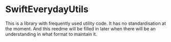 # SwiftEverydayUtils

This is a library with frequently used utility code. It has no standardisation at the moment. And this reedme will be filled in later when there will be an understanding in what format to maintain it.
